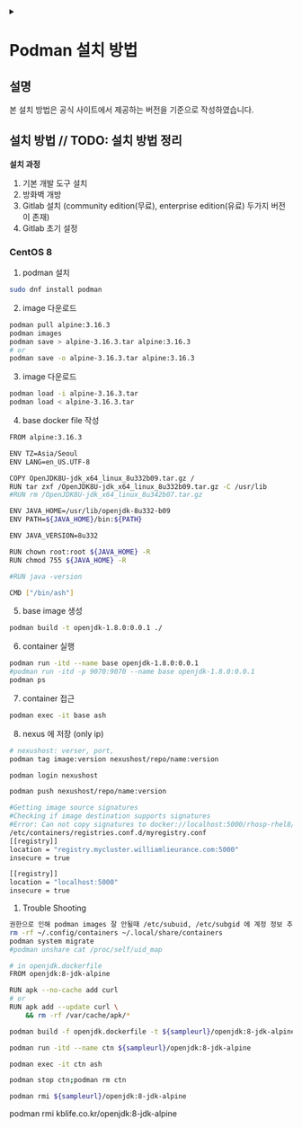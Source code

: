 <link rel="stylesheet" type="text/css" href="/css/header.css">
<link rel="stylesheet" type="text/css" href="/css/bootstrap/5.3.0-alpha1/bootstrap.css">
<div class="sticky-top bg-white pt-1 pb-2" id="header-div-max"></div>
<details id="display-none"><summary></summary>
  <script src="/js/header.js" defer="defer"></script>
</details>

# Podman 설치 방법
## 설명
본 설치 방법은 공식 사이트에서 제공하는 버전을 기준으로 작성하였습니다.

## 설치 방법 // TODO: 설치 방법 정리
**설치 과정**
1. 기본 개발 도구 설치
2. 방화벽 개방
3. Gitlab 설치 (community edition(무료), enterprise edition(유료) 두가지 버전이 존재)
4. Gitlab 초기 설정

### CentOS 8 
1. podman 설치
```bash
sudo dnf install podman
```

2. image 다운로드
```bash
podman pull alpine:3.16.3
podman images
podman save > alpine-3.16.3.tar alpine:3.16.3
# or
podman save -o alpine-3.16.3.tar alpine:3.16.3
```

3. image 다운로드
```bash
podman load -i alpine-3.16.3.tar
podman load < alpine-3.16.3.tar
```

4. base docker file 작성 <!-- TODO: alpine 내부에서 java 가 실행이 안됨 -->
```bash
FROM alpine:3.16.3

ENV TZ=Asia/Seoul
ENV LANG=en_US.UTF-8

COPY OpenJDK8U-jdk_x64_linux_8u332b09.tar.gz /
RUN tar zxf /OpenJDK8U-jdk_x64_linux_8u332b09.tar.gz -C /usr/lib
#RUN rm /OpenJDK8U-jdk_x64_linux_8u342b07.tar.gz

ENV JAVA_HOME=/usr/lib/openjdk-8u332-b09
ENV PATH=${JAVA_HOME}/bin:${PATH}

ENV JAVA_VERSION=8u332

RUN chown root:root ${JAVA_HOME} -R
RUN chmod 755 ${JAVA_HOME} -R

#RUN java -version

CMD ["/bin/ash"]
```

5. base image 생성
```bash
podman build -t openjdk-1.8.0:0.0.1 ./
```

6. container 실행
```bash
podman run -itd --name base openjdk-1.8.0:0.0.1
#podman run -itd -p 9070:9070 --name base openjdk-1.8.0:0.0.1
podman ps
```

7. container 접근
```bash
podman exec -it base ash
```

8. nexus 에 저장 (only ip)
```bash
# nexushost: verser, port, 
podman tag image:version nexushost/repo/name:version

podman login nexushost

podman push nexushost/repo/name:version

#Getting image source signatures
#Checking if image destination supports signatures
#Error: Can not copy signatures to docker://localhost:5000/rhosp-rhel8/openstack-etcd:16.2: pinging container registry localhost:5000: Get "https://localhost:5000/v2/": http: server gave HTTP response to HTTPS client 발생시
/etc/containers/registries.conf.d/myregistry.conf
[[registry]]
location = "registry.mycluster.williamlieurance.com:5000"
insecure = true

[[registry]]
location = "localhost:5000"
insecure = true
```

1. Trouble Shooting <!-- TODO: podman trouble shooting -->
```bash
권한으로 인해 podman images 잘 안될때 /etc/subuid, /etc/subgid 에 계정 정보 추가
rm -rf ~/.config/containers ~/.local/share/containers
podman system migrate
#podman unshare cat /proc/self/uid_map
```

<!-- TODO: 특정 dockerfile 로 특정 이름의 이미지 생성 -->
```bash
# in openjdk.dockerfile
FROM openjdk:8-jdk-alpine

RUN apk --no-cache add curl
# or
RUN apk add --update curl \
    && rm -rf /var/cache/apk/*
```
```bash
podman build -f openjdk.dockerfile -t ${sampleurl}/openjdk:8-jdk-alpine
```
```bash
podman run -itd --name ctn ${sampleurl}/openjdk:8-jdk-alpine
```
```bash
podman exec -it ctn ash
```
```bash
podman stop ctn;podman rm ctn
```
```bash
podman rmi ${sampleurl}/openjdk:8-jdk-alpine
```

podman rmi kblife.co.kr/openjdk:8-jdk-alpine